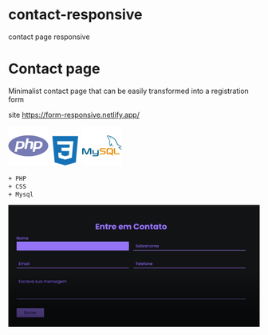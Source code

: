 # contact-responsive
contact page responsive

# Contact page

Minimalist contact page that can be easily transformed into a registration form

site https://form-responsive.netlify.app/


<div style="align: center;">
  <img alt="logo php" height="80" width="80" src="https://raw.githubusercontent.com/devicons/devicon/master/icons/php/php-plain.svg">
  <img alt="logo css" height="60" width="60" src="https://raw.githubusercontent.com/devicons/devicon/master/icons/css3/css3-plain.svg">
  <img alt="logo mysql" height="80" width="80" src="https://raw.githubusercontent.com/devicons/devicon/master/icons/mysql/mysql-original-wordmark.svg">
</div>


 
    + PHP 
    + CSS
    + Mysql

![gif page](https://github.com/alexferreiradecastro/contact-responsive/blob/master/gif/page.gif)

